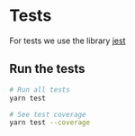 # Tests
For tests we use the library [jest](https://jestjs.io/docs/getting-started)

## Run the tests
```bash
# Run all tests
yarn test

# See test coverage
yarn test --coverage
```